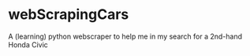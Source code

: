 # webScrapingCars
A (learning) python webscraper to help me in my search for a 2nd-hand Honda Civic
